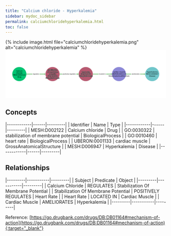 ```yaml
---
title: "Calcium chloride - Hyperkalemia"
sidebar: mydoc_sidebar
permalink: calciumchloridehyperkalemia.html
toc: false 
---
```


{% include image.html file="calciumchloridehyperkalemia.png" alt="calciumchloridehyperkalemia" %}![Path Visualization](/images/calciumchloridehyperkalemia.png)

## Concepts

|------------|------|---------|
| Identifier | Name | Type    |
|------------|------|---------|
| MESH:D002122 | Calcium chloride | Drug |
| GO:0030322 | stabilization of membrane potential | BiologicalProcess |
| GO:0010460 | heart rate | BiologicalProcess |
| UBERON:0001133 | cardiac muscle | GrossAnatomicalStructure |
| MESH:D006947 | Hyperkalemia | Disease |
|------------|------|---------|

## Relationships

|---------|-----------|---------|
| Subject | Predicate | Object  |
|---------|-----------|---------|
| Calcium Chloride | REGULATES | Stabilization Of Membrane Potential |
| Stabilization Of Membrane Potential | POSITIVELY REGULATES | Heart Rate |
| Heart Rate | LOCATED IN | Cardiac Muscle |
| Cardiac Muscle | AMELIORATES | Hyperkalemia |
|---------|-----------|---------|

Reference: [https://go.drugbank.com/drugs/DB:DB01164#mechanism-of-action](https://go.drugbank.com/drugs/DB:DB01164#mechanism-of-action){:target="_blank"}